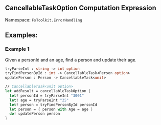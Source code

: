 ## CancellableTaskOption Computation Expression

Namespace: `FsToolkit.ErrorHandling`

## Examples:

### Example 1

Given a personId and an age, find a person and update their age.

```fsharp
tryParseInt : string -> int option
tryFindPersonById : int -> CancellableTask<Person option>
updatePerson : Person -> CancellableTask<unit>
```

```fsharp
// CancellableTask<unit option>
let addResult = cancellableTaskOption {
  let! personId = tryParseInt "3001"
  let! age = tryParseInt "35"
  let! person = tryFindPersonById personId
  let person = { person with Age = age }
  do! updatePerson person
}
```
